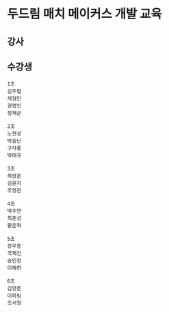 # 두드림 매치 메이커스 개발 교육

## 강사
    
## 수강생

    1조
    김주협
    제형민
    권영인
    정재균 

    2조
    노현성
    박슬난
    구자룡
    박태규   
    
    3조
    최장훈
    김윤지
    조영관
    
    4조
    박주연 
    최준성
    황준혁

    5조
    장우종
    국재건
    송민정
    이혜련
    
    6조 
    김양훈
    이하림
    조서형

